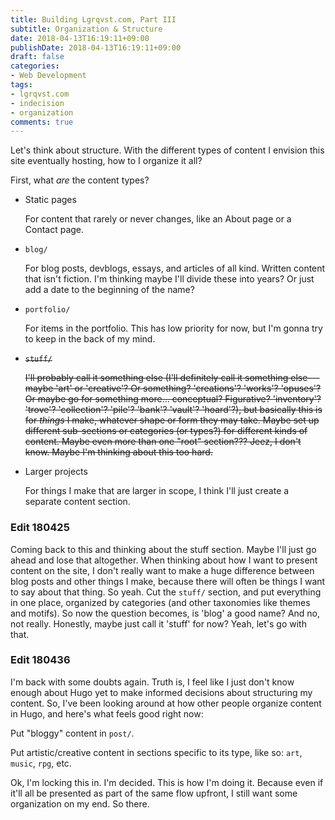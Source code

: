 ```yaml
---
title: Building Lgrqvst.com, Part III
subtitle: Organization & Structure
date: 2018-04-13T16:19:11+09:00
publishDate: 2018-04-13T16:19:11+09:00
draft: false
categories:
- Web Development
tags:
- lgrqvst.com
- indecision
- organization
comments: true
---
```


Let's think about structure. With the different types of content I envision this site eventually hosting, how to I organize it all?
<!--more-->

First, what _are_ the content types?

- Static pages

   For content that rarely or never changes, like an About page or a Contact page.

- `blog/`

   For blog posts, devblogs, essays, and articles of all kind. Written content that isn't fiction. I'm thinking maybe I'll divide these into years? Or just add a date to the beginning of the name?

- `portfolio/`

   For items in the portfolio. This has low priority for now, but I'm gonna try to keep in the back of my mind.

- ~~`stuff/`~~

   ~~I'll probably call it something else (I'll definitely call it something else---maybe 'art' or 'creative'? Or something? 'creations'? 'works'? 'opuses'? Or maybe go for something more... conceptual? Figurative? 'inventory'? 'trove'? 'collection'? 'pile'? 'bank'? 'vault'? 'hoard'?), but basically this is for _things_ I make, whatever shape or form they may take. Maybe set up different sub-sections or categories (or types?) for different kinds of content. Maybe even more than one "root" section??? Jeez, I don't know. Maybe I'm thinking about this too hard.~~

- Larger projects

   For things I make that are larger in scope, I think I'll just create a separate content section.

### Edit 180425

Coming back to this and thinking about the stuff section. Maybe I'll just go ahead and lose that altogether. When thinking about how I want to present content on the site, I don't really want to make a huge difference between blog posts and other things I make, because there will often be things I want to say about that thing. So yeah. Cut the `stuff/` section, and put everything in one place, organized by categories (and other taxonomies like themes and motifs). So now the question becomes, is 'blog' a good name? And no, not really. Honestly, maybe just call it 'stuff' for now? Yeah, let's go with that.

### Edit 180436

I'm back with some doubts again. Truth is, I feel like I just don't know enough about Hugo yet to make informed decisions about structuring my content. So, I've been looking around at how other people organize content in Hugo, and here's what feels good right now:

Put "bloggy" content in `post/`.

Put artistic/creative content in sections specific to its type, like so: `art`, `music`, `rpg`, etc.

Ok, I'm locking this in. I'm decided. This is how I'm doing it. Because even if it'll all be presented as part of the same flow upfront, I still want some organization on my end. So there.
